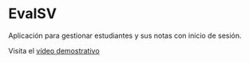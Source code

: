 # EvalSV
Aplicación para gestionar estudiantes y sus notas con inicio de sesión.


Visita el [vídeo demostrativo](https://drive.google.com/drive/folders/1uuPWchmYM1bZZvgrRMtJADhR9ySwjbud?usp=sharing)



